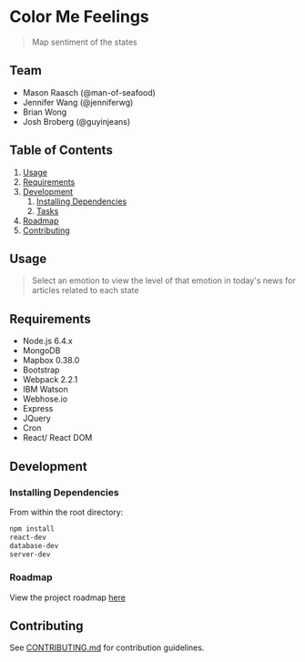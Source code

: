 # Color Me Feelings

> Map sentiment of the states 

## Team

  - Mason Raasch (@man-of-seafood)
  - Jennifer Wang (@jenniferwg)
  - Brian Wong
  - Josh Broberg (@guyinjeans)

## Table of Contents

1. [Usage](#Usage)
1. [Requirements](#requirements)
1. [Development](#development)
    1. [Installing Dependencies](#installing-dependencies)
    1. [Tasks](#tasks)
1. [Roadmap](#roadmap)
1. [Contributing](#contributing)

## Usage

> Select an emotion to view the level of that emotion in today's news for articles related to each state

## Requirements

- Node.js 6.4.x
- MongoDB
- Mapbox 0.38.0
- Bootstrap
- Webpack 2.2.1
- IBM Watson
- Webhose.io
- Express
- JQuery
- Cron
- React/ React DOM


## Development

### Installing Dependencies

From within the root directory:

```sh
npm install
react-dev
database-dev
server-dev
```

### Roadmap

View the project roadmap [here](https://docs.google.com/document/d/1ojttqxqz_li1peBNtLMCQDCbpJuglBM1r4oR7oZwGMM/edit?usp=sharing)


## Contributing

See [CONTRIBUTING.md](CONTRIBUTING.md) for contribution guidelines.
